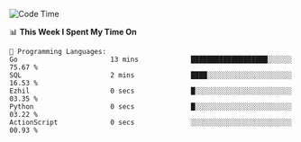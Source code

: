 <!--START_SECTION:waka-->
![Code Time](http://img.shields.io/badge/Code%20Time-975%20hrs%2042%20mins-blue)

📊 **This Week I Spent My Time On** 

```text
💬 Programming Languages: 
Go                       13 mins             ███████████████████░░░░░░   75.67 % 
SQL                      2 mins              ████░░░░░░░░░░░░░░░░░░░░░   16.53 % 
Ezhil                    0 secs              █░░░░░░░░░░░░░░░░░░░░░░░░   03.35 % 
Python                   0 secs              █░░░░░░░░░░░░░░░░░░░░░░░░   03.22 % 
ActionScript             0 secs              ░░░░░░░░░░░░░░░░░░░░░░░░░   00.93 % 
```


<!--END_SECTION:waka-->